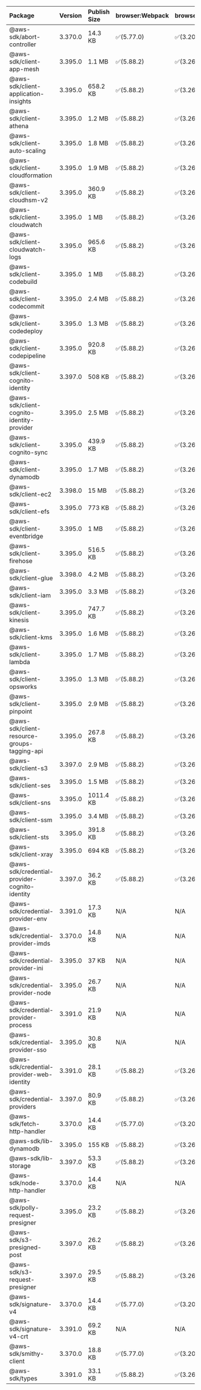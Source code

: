 | Package | Version | Publish Size | browser:Webpack | browser:Rollup | browser:EsBuild |
| :------ | :------ | :----------- | :------ | :----- | :------- |
|@aws-sdk/abort-controller|3.370.0|14.3 KB|✅(5.77.0)|✅(3.20.2)|✅(0.17.15)|
|@aws-sdk/client-app-mesh|3.395.0|1.1 MB|✅(5.88.2)|✅(3.26.3)|✅(0.18.15)|
|@aws-sdk/client-application-insights|3.395.0|658.2 KB|✅(5.88.2)|✅(3.26.3)|✅(0.18.15)|
|@aws-sdk/client-athena|3.395.0|1.2 MB|✅(5.88.2)|✅(3.26.3)|✅(0.18.15)|
|@aws-sdk/client-auto-scaling|3.395.0|1.8 MB|✅(5.88.2)|✅(3.26.3)|✅(0.18.15)|
|@aws-sdk/client-cloudformation|3.395.0|1.9 MB|✅(5.88.2)|✅(3.26.3)|✅(0.18.15)|
|@aws-sdk/client-cloudhsm-v2|3.395.0|360.9 KB|✅(5.88.2)|✅(3.26.3)|✅(0.18.15)|
|@aws-sdk/client-cloudwatch|3.395.0|1 MB|✅(5.88.2)|✅(3.26.3)|✅(0.18.15)|
|@aws-sdk/client-cloudwatch-logs|3.395.0|965.6 KB|✅(5.88.2)|✅(3.26.3)|✅(0.18.15)|
|@aws-sdk/client-codebuild|3.395.0|1 MB|✅(5.88.2)|✅(3.26.3)|✅(0.18.15)|
|@aws-sdk/client-codecommit|3.395.0|2.4 MB|✅(5.88.2)|✅(3.26.3)|✅(0.18.15)|
|@aws-sdk/client-codedeploy|3.395.0|1.3 MB|✅(5.88.2)|✅(3.26.3)|✅(0.18.15)|
|@aws-sdk/client-codepipeline|3.395.0|920.8 KB|✅(5.88.2)|✅(3.26.3)|✅(0.18.15)|
|@aws-sdk/client-cognito-identity|3.397.0|508 KB|✅(5.88.2)|✅(3.26.3)|✅(0.18.15)|
|@aws-sdk/client-cognito-identity-provider|3.395.0|2.5 MB|✅(5.88.2)|✅(3.26.3)|✅(0.18.15)|
|@aws-sdk/client-cognito-sync|3.395.0|439.9 KB|✅(5.88.2)|✅(3.26.3)|✅(0.18.15)|
|@aws-sdk/client-dynamodb|3.395.0|1.7 MB|✅(5.88.2)|✅(3.26.3)|✅(0.18.15)|
|@aws-sdk/client-ec2|3.398.0|15 MB|✅(5.88.2)|✅(3.26.3)|✅(0.18.15)|
|@aws-sdk/client-efs|3.395.0|773 KB|✅(5.88.2)|✅(3.26.3)|✅(0.18.15)|
|@aws-sdk/client-eventbridge|3.395.0|1 MB|✅(5.88.2)|✅(3.26.3)|✅(0.18.15)|
|@aws-sdk/client-firehose|3.395.0|516.5 KB|✅(5.88.2)|✅(3.26.3)|✅(0.18.15)|
|@aws-sdk/client-glue|3.398.0|4.2 MB|✅(5.88.2)|✅(3.26.3)|✅(0.18.15)|
|@aws-sdk/client-iam|3.395.0|3.3 MB|✅(5.88.2)|✅(3.26.3)|✅(0.18.15)|
|@aws-sdk/client-kinesis|3.395.0|747.7 KB|✅(5.88.2)|✅(3.26.3)|✅(0.18.15)|
|@aws-sdk/client-kms|3.395.0|1.6 MB|✅(5.88.2)|✅(3.26.3)|✅(0.18.15)|
|@aws-sdk/client-lambda|3.395.0|1.7 MB|✅(5.88.2)|✅(3.26.3)|✅(0.18.15)|
|@aws-sdk/client-opsworks|3.395.0|1.3 MB|✅(5.88.2)|✅(3.26.3)|✅(0.18.15)|
|@aws-sdk/client-pinpoint|3.395.0|2.9 MB|✅(5.88.2)|✅(3.26.3)|✅(0.18.15)|
|@aws-sdk/client-resource-groups-tagging-api|3.395.0|267.8 KB|✅(5.88.2)|✅(3.26.3)|✅(0.18.15)|
|@aws-sdk/client-s3|3.397.0|2.9 MB|✅(5.88.2)|✅(3.26.3)|✅(0.18.15)|
|@aws-sdk/client-ses|3.395.0|1.5 MB|✅(5.88.2)|✅(3.26.3)|✅(0.18.15)|
|@aws-sdk/client-sns|3.395.0|1011.4 KB|✅(5.88.2)|✅(3.26.3)|✅(0.18.15)|
|@aws-sdk/client-ssm|3.395.0|3.4 MB|✅(5.88.2)|✅(3.26.3)|✅(0.18.15)|
|@aws-sdk/client-sts|3.395.0|391.8 KB|✅(5.88.2)|✅(3.26.3)|✅(0.18.15)|
|@aws-sdk/client-xray|3.395.0|694 KB|✅(5.88.2)|✅(3.26.3)|✅(0.18.15)|
|@aws-sdk/credential-provider-cognito-identity|3.397.0|36.2 KB|✅(5.88.2)|✅(3.26.3)|✅(0.18.15)|
|@aws-sdk/credential-provider-env|3.391.0|17.3 KB|N/A|N/A|N/A|
|@aws-sdk/credential-provider-imds|3.370.0|14.8 KB|N/A|N/A|N/A|
|@aws-sdk/credential-provider-ini|3.395.0|37 KB|N/A|N/A|N/A|
|@aws-sdk/credential-provider-node|3.395.0|26.7 KB|N/A|N/A|N/A|
|@aws-sdk/credential-provider-process|3.391.0|21.9 KB|N/A|N/A|N/A|
|@aws-sdk/credential-provider-sso|3.395.0|30.8 KB|N/A|N/A|N/A|
|@aws-sdk/credential-provider-web-identity|3.391.0|28.1 KB|✅(5.88.2)|✅(3.26.3)|✅(0.18.15)|
|@aws-sdk/credential-providers|3.397.0|80.9 KB|✅(5.88.2)|✅(3.26.3)|✅(0.18.15)|
|@aws-sdk/fetch-http-handler|3.370.0|14.4 KB|✅(5.77.0)|✅(3.20.2)|✅(0.17.15)|
|@aws-sdk/lib-dynamodb|3.395.0|155 KB|✅(5.88.2)|✅(3.26.3)|✅(0.18.15)|
|@aws-sdk/lib-storage|3.397.0|53.3 KB|✅(5.88.2)|✅(3.26.3)|✅(0.18.15)|
|@aws-sdk/node-http-handler|3.370.0|14.4 KB|N/A|N/A|N/A|
|@aws-sdk/polly-request-presigner|3.395.0|23.2 KB|✅(5.88.2)|✅(3.26.3)|✅(0.18.15)|
|@aws-sdk/s3-presigned-post|3.397.0|26.2 KB|✅(5.88.2)|✅(3.26.3)|✅(0.18.15)|
|@aws-sdk/s3-request-presigner|3.397.0|29.5 KB|✅(5.88.2)|✅(3.26.3)|✅(0.18.15)|
|@aws-sdk/signature-v4|3.370.0|14.4 KB|✅(5.77.0)|✅(3.20.2)|✅(0.17.15)|
|@aws-sdk/signature-v4-crt|3.391.0|69.2 KB|N/A|N/A|N/A|
|@aws-sdk/smithy-client|3.370.0|18.8 KB|✅(5.77.0)|✅(3.20.2)|✅(0.17.15)|
|@aws-sdk/types|3.391.0|33.1 KB|✅(5.88.2)|✅(3.26.3)|✅(0.18.15)|
